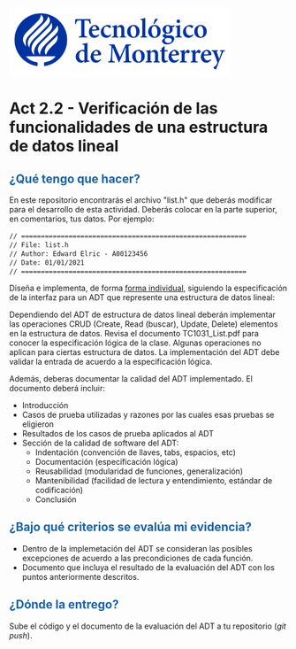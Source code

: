 ![Tec de Monterrey](images/logotecmty.png)

# Act 2.2 - Verificación de las funcionalidades de una estructura de datos lineal

## <span style="color: rgb(26, 99, 169);">¿Qué tengo que hacer?</span>

En este repositorio encontrarás el archivo "list.h" que deberás modificar para el desarrollo de esta actividad. Deberás colocar en la parte superior, en comentarios, tus datos. Por ejemplo:

```
// =========================================================
// File: list.h
// Author: Edward Elric - A00123456
// Date: 01/01/2021
// =========================================================
```

Diseña e implementa, de forma <span style="text-decoration-line: underline;">forma individual</span>, siguiendo la especificación de la interfaz para un ADT que represente una estructura de datos lineal:

Dependiendo del ADT de estructura de datos lineal deberán implementar las operaciones CRUD (Create, Read (buscar), Update, Delete) elementos en la estructura de datos. Revisa el documento TC1031_List.pdf para conocer la especificación lógica de la clase. Algunas operaciones no aplican para ciertas estructura de datos. La implementación del ADT debe validar la entrada de acuerdo a la especificación lógica.

Además, deberas documentar la calidad del ADT implementado. El documento deberá incluir:

- Introducción
- Casos de prueba utilizadas y razones por las cuales esas pruebas se eligieron
- Resultados de los casos de prueba aplicados al ADT
- Sección de la calidad de software del ADT:
  - Indentación (convención de llaves, tabs, espacios, etc)
  - Documentación (especificación lógica)
  - Reusabilidad (modularidad de funciones, generalización)
  - Mantenibilidad (facilidad de lectura y entendimiento, estándar de codificación)
  - Conclusión

## <span style="color: rgb(26, 99, 169);">**¿Bajo qué criterios se evalúa mi evidencia?**</span>

- Dentro de la implemetación del ADT se consideran las posibles excepciones de acuerdo a las precondiciones de cada función.
- Documento que incluya el resultado de la evaluación del ADT con los puntos anteriormente descritos.

## <span style="color: rgb(26, 99, 169);">**¿Dónde la entrego?**</span>

Sube el código y el documento de la evaluación del ADT a tu repositorio (_git push_).
